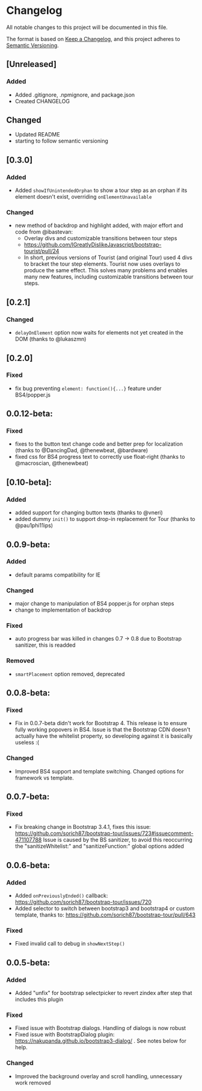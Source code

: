 # Changelog
All notable changes to this project will be documented in this file.

The format is based on [Keep a Changelog](https://keepachangelog.com/en/1.0.0/),
and this project adheres to [Semantic Versioning](https://semver.org/spec/v2.0.0.html).

## [Unreleased]

### Added
 - Added .gitignore, .npmignore, and package.json
 - Created CHANGELOG

## Changed
 - Updated README
 - starting to follow semantic versioning

## [0.3.0]

### Added
 - Added `showIfUnintendedOrphan` to show a tour step as an orphan if its element doesn't exist, overriding `onElementUnavailable`

### Changed
 - new method of backdrop and highlight added, with major effort and code from @ibastevan:
    - Overlay divs and customizable transitions between tour steps
    - https://github.com/IGreatlyDislikeJavascript/bootstrap-tourist/pull/24
    - In short, previous versions of Tourist (and original Tour) used 4 divs to bracket the tour step elements. Tourist now uses overlays to produce the same effect. This solves many problems and enables many new features, including customizable transitions between tour steps.

## [0.2.1]

### Changed
 - `delayOnElement` option now waits for elements not yet created in the DOM (thanks to @lukaszmn)

## [0.2.0]

### Fixed
 - fix bug preventing `element: function(){...}` feature under BS4/popper.js

## 0.0.12-beta:

### Fixed
 - fixes to the button text change code and better prep for localization (thanks to @DancingDad, @thenewbeat, @bardware)
 - fixed css for BS4 progress text to correctly use float-right (thanks to @macroscian, @thenewbeat)

## [0.10-beta]:

### Added
 - added support for changing button texts (thanks to @vneri)
 - added dummy `init()` to support drop-in replacement for Tour (thanks to @pau1phi11ips)

## 0.0.9-beta:

### Added
 - default params compatibility for IE

### Changed
 - major change to manipulation of BS4 popper.js for orphan steps
 - change to implementation of backdrop

### Fixed
 - auto progress bar was killed in changes 0.7 -> 0.8 due to Bootstrap sanitizer, this is readded

### Removed
 - `smartPlacement` option removed, deprecated

## 0.0.8-beta:
### Fixed
 - Fix in 0.0.7-beta didn't work for Bootstrap 4. This release is to ensure fully working popovers in BS4. Issue is that the Bootstrap CDN doesn't actually have the whitelist property, so developing against it is basically useless :(

### Changed
 - Improved BS4 support and template switching. Changed options for framework vs template.

## 0.0.7-beta:

### Fixed
 - Fix breaking change in Bootstrap 3.4.1, fixes this issue: https://github.com/sorich87/bootstrap-tour/issues/723#issuecomment-471107788
    Issue is caused by the BS sanitizer, to avoid this reoccurring the "sanitizeWhitelist:" and "sanitizeFunction:" global options added

## 0.0.6-beta:

### Added
 - Added `onPreviouslyEnded()` callback: https://github.com/sorich87/bootstrap-tour/issues/720
 - Added selector to switch between bootstrap3 and bootstrap4 or custom template, thanks to: https://github.com/sorich87/bootstrap-tour/pull/643

### Fixed
 - Fixed invalid call to debug in `showNextStep()`

## 0.0.5-beta:

### Added
 - Added "unfix" for bootstrap selectpicker to revert zindex after step that includes this plugin

### Fixed
 - Fixed issue with Bootstrap dialogs. Handling of dialogs is now robust
 - Fixed issue with BootstrapDialog plugin: https://nakupanda.github.io/bootstrap3-dialog/ . See notes below for help.

### Changed
 - Improved the background overlay and scroll handling, unnecessary work removed
